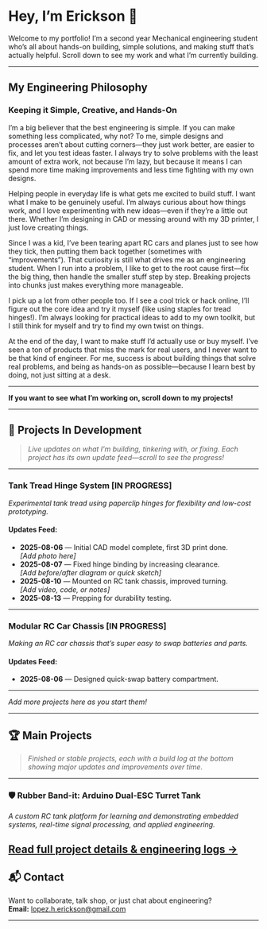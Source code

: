 # Hey, I’m Erickson 👋

Welcome to my portfolio! I’m a second year Mechanical engineering student who’s all about hands-on building, simple solutions, and making stuff that’s actually helpful. Scroll down to see my work and what I’m currently building.

---

## My Engineering Philosophy

### Keeping it Simple, Creative, and Hands-On

I’m a big believer that the best engineering is simple. If you can make something less complicated, why not? To me, simple designs and processes aren’t about cutting corners—they just work better, are easier to fix, and let you test ideas faster. I always try to solve problems with the least amount of extra work, not because I’m lazy, but because it means I can spend more time making improvements and less time fighting with my own designs.

Helping people in everyday life is what gets me excited to build stuff. I want what I make to be genuinely useful. I’m always curious about how things work, and I love experimenting with new ideas—even if they’re a little out there. Whether I’m designing in CAD or messing around with my 3D printer, I just love creating things.

Since I was a kid, I’ve been tearing apart RC cars and planes just to see how they tick, then putting them back together (sometimes with “improvements”). That curiosity is still what drives me as an engineering student. When I run into a problem, I like to get to the root cause first—fix the big thing, then handle the smaller stuff step by step. Breaking projects into chunks just makes everything more manageable.

I pick up a lot from other people too. If I see a cool trick or hack online, I’ll figure out the core idea and try it myself (like using staples for tread hinges!). I’m always looking for practical ideas to add to my own toolkit, but I still think for myself and try to find my own twist on things.

At the end of the day, I want to make stuff I’d actually use or buy myself. I’ve seen a ton of products that miss the mark for real users, and I never want to be that kind of engineer. For me, success is about building things that solve real problems, and being as hands-on as possible—because I learn best by doing, not just sitting at a desk.

---

**If you want to see what I’m working on, scroll down to my projects!**

---

## 🚧 Projects In Development

> _Live updates on what I’m building, tinkering with, or fixing. Each project has its own update feed—scroll to see the progress!_

---

### Tank Tread Hinge System [IN PROGRESS]

_Experimental tank tread using paperclip hinges for flexibility and low-cost prototyping._

#### Updates Feed:
- **2025-08-06** — Initial CAD model complete, first 3D print done.  
  _[Add photo here]_  
- **2025-08-07** — Fixed hinge binding by increasing clearance.  
  _[Add before/after diagram or quick sketch]_  
- **2025-08-10** — Mounted on RC tank chassis, improved turning.  
  _[Add video, code, or notes]_  
- **2025-08-13** — Prepping for durability testing.

---

### Modular RC Car Chassis [IN PROGRESS]

_Making an RC car chassis that’s super easy to swap batteries and parts._

#### Updates Feed:
- **2025-08-06** — Designed quick-swap battery compartment.

---

_Add more projects here as you start them!_

---

## 🏆 Main Projects

> _Finished or stable projects, each with a build log at the bottom showing major updates and improvements over time._

---
### 🛡️ Rubber Band-it: Arduino Dual-ESC Turret Tank

_A custom RC tank platform for learning and demonstrating embedded systems, real-time signal processing, and applied engineering._

[Read full project details & engineering logs →](./Rubber-Band-it.md)
---

## 📬 Contact

Want to collaborate, talk shop, or just chat about engineering?  
**Email:** lopez.h.erickson@gmail.com

---
